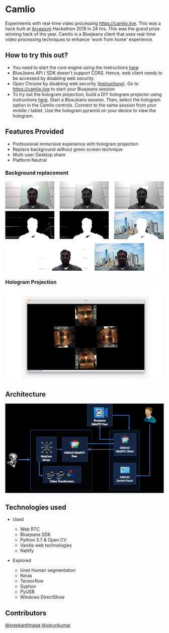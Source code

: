 # Camlio

Experiments with real-time video processing https://camlio.live. This was a hack built at [Arcesium](https://arcesium.com) Hackathon 2019 in 24 hrs. This was the grand prize winning hack of the year. Camlio is a Bluejeans client that uses real-time video processing techniques to enhance 'work from home' experience.

## How to try this out? 

- You need to start the core engine using the instructions [here](core/README.md)
- BlueJeans API / SDK doesn't support CORS. Hence, web client needs to be accessed by disabling web security.
- Open Chrome by disabling web security ([Instructions](web-client/README.md)). Go to https://camlio.live to start your Bluejeans session
- To try out the hologram projection, build a DIY hologram projector using instructions [here](https://www.instructables.com/id/DIY-3D-Hologram-Projector-Simple-and-Easy/). Start a BlueJeans session. Then, select the hologram option in the Camlio controls. Connect to the same session from your mobile / tablet. Use the hologram pyramid on your device to view the hologram.

## Features Provided
- Professional immersive experience with hologram projection
- Replace background without green screen technique
- Multi-user Desktop share
- Platform Neutral

### Background replacement
![background_replacement](background_replacement.png "background_replacement 1")

### Hologram Projection
![hologram](hologram_projection.png "hologram_projection 1")

## Architecture
![architecture](architecture.png "architecture 1")

## Technologies used

- Used
   - Web RTC
   - Bluejeans SDK
   - Python 3.7 & Open CV
   - Vanilla web technologies
   - Netlify

- Explored
   - Unet Human segmentation
   - Keras
   - Tensorflow
   - Syphon
   - PyUSB
   - Windows DirectShow

## Contributors

[@sreekanthnaga](https://twitter.com/sreekanthnaga)
[@varunkumar](https://twitter.com/varunkumar)
